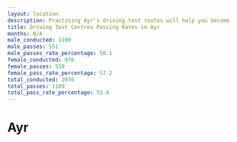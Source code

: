 ```yaml
---
layout: location
description: Practising Ayr's driving test routes will help you become more confident in your gear-changing abilities.
title: Driving Test Centres Passing Rates in Ayr
months: N/A
male_conducted: 1100
male_passes: 551
male_passes_rate_percentage: 50.1
female_conducted: 976
female_passes: 558
female_pass_rate_percentage: 57.2
total_conducted: 2076
total_passes: 1109
total_pass_rate_percentage: 53.4
---
```


# Ayr
